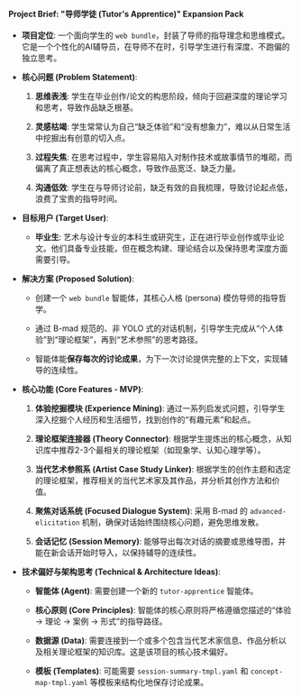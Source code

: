 #### **Project Brief: "导师学徒 (Tutor's Apprentice)" Expansion Pack**

- **项目定位**: 一个面向学生的 `web bundle`，封装了导师的指导理念和思维模式。它是一个个性化的AI辅导员，在导师不在时，引导学生进行有深度、不跑偏的独立思考。
    
- **核心问题 (Problem Statement)**:
    
    1. **思维表浅**: 学生在毕业创作/论文的构思阶段，倾向于回避深度的理论学习和思考，导致作品缺乏根基。
        
    2. **灵感枯竭**: 学生常常认为自己“缺乏体验”和“没有想象力”，难以从日常生活中挖掘出有创意的切入点。
        
    3. **过程失焦**: 在思考过程中，学生容易陷入对制作技术或故事情节的堆砌，而偏离了真正想表达的核心概念，导致作品宽泛、缺乏力量。
        
    4. **沟通低效**: 学生在与导师讨论前，缺乏有效的自我梳理，导致讨论起点低，浪费了宝贵的指导时间。
        
- **目标用户 (Target User)**:
    
    - **毕业生**: 艺术与设计专业的本科生或研究生，正在进行毕业创作或毕业论文。他们具备专业技能，但在概念构建、理论结合以及保持思考深度方面需要引导。
        
- **解决方案 (Proposed Solution)**:
    
    - 创建一个 `web bundle` 智能体，其核心人格 (persona) 模仿导师的指导哲学。
        
    - 通过 B-mad 规范的、非 YOLO 式的对话机制，引导学生完成从“个人体验”到“理论框架”，再到“艺术参照”的思考路径。
        
    - 智能体能**保存每次的讨论成果**，为下一次讨论提供完整的上下文，实现辅导的连续性。
        
- **核心功能 (Core Features - MVP)**:
    
    1. **体验挖掘模块 (Experience Mining)**: 通过一系列启发式问题，引导学生深入挖掘个人经历和生活细节，找到创作的“有趣元素”和起点。
        
    2. **理论框架连接器 (Theory Connector)**: 根据学生提炼出的核心概念，从知识库中推荐2-3个最相关的理论框架（如现象学、认知心理学等）。
        
    3. **当代艺术参照系 (Artist Case Study Linker)**: 根据学生的创作主题和选定的理论框架，推荐相关的当代艺术家及其作品，并分析其创作方法和价值。
        
    4. **聚焦对话系统 (Focused Dialogue System)**: 采用 B-mad 的 `advanced-elicitation` 机制，确保对话始终围绕核心问题，避免思维发散。
        
    5. **会话记忆 (Session Memory)**: 能够导出每次对话的摘要或思维导图，并能在新会话开始时导入，以保持辅导的连续性。
        
- **技术偏好与架构思考 (Technical & Architecture Ideas)**:
    
    - **智能体 (Agent)**: 需要创建一个新的 `tutor-apprentice` 智能体。
        
    - **核心原则 (Core Principles)**: 智能体的核心原则将严格遵循您描述的“体验 -> 理论 -> 案例 -> 形式”的指导路径。
        
    - **数据源 (Data)**: 需要连接到一个或多个包含当代艺术家信息、作品分析以及相关理论框架的知识库。这是该项目的核心技术偏好。
        
    - **模板 (Templates)**: 可能需要 `session-summary-tmpl.yaml` 和 `concept-map-tmpl.yaml` 等模板来结构化地保存讨论成果。